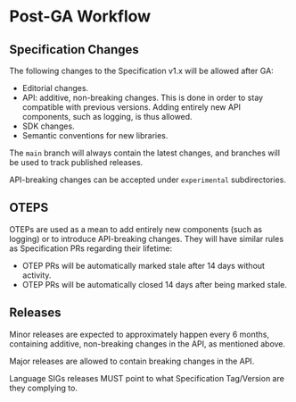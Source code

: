 # Post-GA Workflow

## Specification Changes

The following changes to the Specification v1.x will be allowed after GA:

- Editorial changes.
- API: additive, non-breaking changes. This is done in order to stay
  compatible with previous versions. Adding entirely new API components,
  such as logging, is thus allowed.
- SDK changes.
- Semantic conventions for new libraries.

The `main` branch will always contain the latest changes, and branches will be used to track published releases.

API-breaking changes can be accepted under `experimental` subdirectories.

## OTEPS

OTEPs are used as a mean to add entirely new components (such as logging) or to introduce API-breaking changes. They will have similar rules as Specification PRs regarding their lifetime:

- OTEP PRs will be automatically marked stale after 14 days without activity.
- OTEP PRs will be automatically closed 14 days after being marked stale.

## Releases

Minor releases are expected to approximately happen every 6 months, containing additive, non-breaking changes in the API, as mentioned above.

Major releases are allowed to contain breaking changes in the API.

Language SIGs releases MUST point to what Specification Tag/Version are they complying to.
